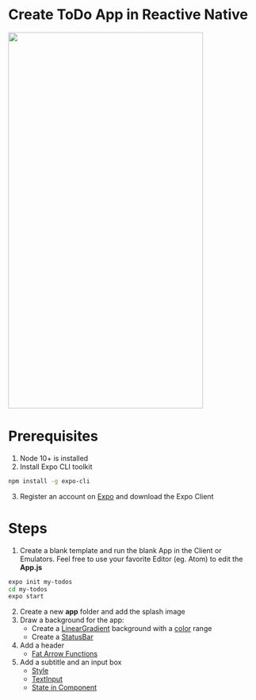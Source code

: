 # Create ToDo App in Reactive Native
<image src="RN-ToDo.gif" width=393 height=758 />

# Prerequisites
1. Node 10+ is installed
2. Install Expo CLI toolkit
  ```bash
  npm install -g expo-cli
  ```
3. Register an account on [Expo](https://expo.io/) and download the Expo Client
  
# Steps
1. Create a blank template and run the blank App in the Client or Emulators. Feel free to use your favorite Editor (eg. Atom) to edit the **App.js**
```bash
expo init my-todos
cd my-todos
expo start
```
2. Create a new **app** folder and add the splash image
3. Draw a background for the app:
    * Create a [LinearGradient](https://docs.expo.io/versions/latest/sdk/linear-gradient/) background with a [color](https://www.color-hex.com/) range
    * Create a [StatusBar](https://facebook.github.io/react-native/docs/statusbar)
4. Add a header
    * [Fat Arrow Functions](https://hackernoon.com/getting-to-grips-with-es6-arrow-functions-ebfa62c5c5d6)
5. Add a subtitle and an input box
    * [Style](https://facebook.github.io/react-native/docs/style)
    * [TextInput](https://facebook.github.io/react-native/docs/textinput)
    * [State in Component](http://www.reactnativeexpress.com/component_api)

